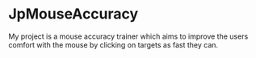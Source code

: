 # JpMouseAccuracy
My project is a mouse accuracy trainer which aims to improve the users comfort with the mouse by clicking on targets as fast they can.
